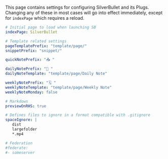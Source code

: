 This page contains settings for configuring SilverBullet and its Plugs. Changing any of these in most cases will go into effect immediately, except for `indexPage` which requires a reload.

```yaml
# Initial page to load when launching SB
indexPage: SilverBullet

# Template related settings
pageTemplatePrefix: "template/page/"
snippetPrefix: "snippet/"

quickNotePrefix: "📥 "

dailyNotePrefix: "📅 "
dailyNoteTemplate: "template/page/Daily Note"

weeklyNotePrefix: "🗓️ "
weeklyNoteTemplate: "template/page/Weekly Note"
weeklyNoteMonday: false

# Markdown
previewOnRHS: true

# Defines files to ignore in a format compatible with .gitignore
spaceIgnore: |
   dist
   largefolder
   *.mp4

# Federation
#federate:
#- someserver
```
